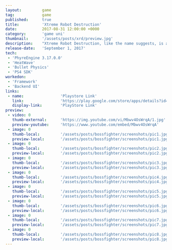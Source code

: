 ```yaml
---
layout: 		game
tag:			game
published:		true
title:  		'Xtreme Robot Destruction'
date:   		2017-08-31 12:00:00 +0000
category: 		'game uni'
thumbnail:		'/assets/posts/xrd/preview.jpg'
description:	"Xtreme Robot Destruction, like the name suggests, is a button bashing, metal grinding street fighter where players are free to battle with their own 3 story robotic warlord. Players upgrade theses warbots with powerfull parts from the vendor. Ally yourself with one of the many faction advisors, which give specific bonuses and attributes such as damage or speed. Players fight their way to fame and fandom by gaining currency for each one of their victorious battles, either against challenging AI or heated player vs player combat. Once at the top, you will face numerous challengers who set out to take your crown, it is up to 'you' as the player to fend off these potential threats and send them back in parts to cement your legacy as the greatest robot fighter to have ever lived!"
release-date:	'September 1, 2017'
tech:
 - 'PhyreEngine 3.17.0.0'
 - 'HeatWave'
 - 'Bullet Physics'
 - 'PS4 SDK'
workedon:
 - 'Framework'
 - 'Backend UI'
links:
 - name:				'Playstore Link'
   link:				'https://play.google.com/store/apps/details?id=uk.ac.bcu.gamercamp.bossfighter&hl=en'
   display-link:		'PlayStore Link'
preview:
 - video: 0
   thumb-external:		'https://img.youtube.com/vi/Mbwv4OsWrqA/1.jpg'
   preview-youtube:		'https://www.youtube.com/embed/Mbwv4OsWrqA'
 - image: 0
   thumb-local:			'/assets/posts/bossfighter/screenshots/pic1.jpg'
   preview-local:		'/assets/posts/bossfighter/screenshots/pic1.jpg'
 - image: 0
   thumb-local:			'/assets/posts/bossfighter/screenshots/pic2.jpg'
   preview-local:		'/assets/posts/bossfighter/screenshots/pic2.jpg'
 - image: 0
   thumb-local:			'/assets/posts/bossfighter/screenshots/pic3.jpg'
   preview-local:		'/assets/posts/bossfighter/screenshots/pic3.jpg'
 - image: 0
   thumb-local:			'/assets/posts/bossfighter/screenshots/pic4.jpg'
   preview-local:		'/assets/posts/bossfighter/screenshots/pic4.jpg'
 - image: 0
   thumb-local:			'/assets/posts/bossfighter/screenshots/pic5.jpg'
   preview-local:		'/assets/posts/bossfighter/screenshots/pic5.jpg'
 - image: 0
   thumb-local:			'/assets/posts/bossfighter/screenshots/pic6.jpg'
   preview-local:		'/assets/posts/bossfighter/screenshots/pic6.jpg'
 - image: 0
   thumb-local:			'/assets/posts/bossfighter/screenshots/pic7.jpg'
   preview-local:		'/assets/posts/bossfighter/screenshots/pic7.jpg'
 - image: 0
   thumb-local:			'/assets/posts/bossfighter/screenshots/pic8.jpg'
   preview-local:		'/assets/posts/bossfighter/screenshots/pic8.jpg'
---
```

